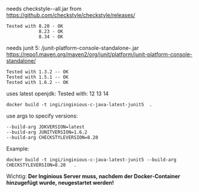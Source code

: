 needs checkstyle-<version>-all.jar from
   <https://github.com/checkstyle/checkstyle/releases/>

    Tested with 8.20 - OK
                8.23 - OK
                8.34 - OK
                 
needs junit 5: <version>/junit-platform-console-standalone-<version>.jar
    <https://repo1.maven.org/maven2/org/junit/platform/junit-platform-console-standalone/>

    Tested with 1.3.2 -- OK
    Tested with 1.5.1 -- OK
    Tested with 1.6.2 -- OK

uses latest openjdk:
    Tested with: 12 13 14


    docker build -t ingi/inginious-c-java-latest-junit5  .

use args to specify versions:

    --build-arg JDKVERSION=latest
    --build-arg JUNITVERSION=1.6.2
    --build-arg CHECKSTYLEVERSION=8.20
     
Example:

    docker build -t ingi/inginious-c-java-latest-junit5 --build-arg CHECKSTYLEVERSION=8.20   .

Wichtig: **Der Inginious Server muss, nachdem der Docker-Container hinzugefügt wurde, neugestartet werden!**
